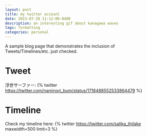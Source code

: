 ```yaml
---
layout: post
title: my twitter account
date: 2023-07-28 11:12:00-0400
description: an interesting gif about kanagawa waves
tags: formatting
categories: personal
---
```

A sample blog page that demonstrates the inclusion of Tweets/Timelines/etc. just checked.

# Tweet
浮世サーファー:
{% twitter https://twitter.com/naminori_bum/status/1718488552533864479 %}

# Timeline
Check my timeline here:
{% twitter https://twitter.com/salika_thilake maxwidth=500 limit=3 %}
